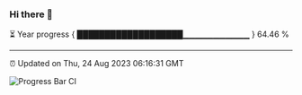 ### Hi there 👋

⏳ Year progress { ███████████████████▁▁▁▁▁▁▁▁▁▁▁ } 64.46 %

---

⏰ Updated on Thu, 24 Aug 2023 06:16:31 GMT

![Progress Bar CI](https://github.com/liununu/liununu/workflows/Progress%20Bar%20CI/badge.svg)
